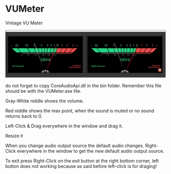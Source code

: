# VUMeter
Vintage VU Meter

![GitHub Logo](vumeter.jpg)

do not forget to copy CoreAudioApi.dll in the bin folder.  Remember this file should be with the VUMeter.exe file.  

Gray-White niddle shows the volume.

Red niddle shows the max point, when the sound is muted or no sound returns back to 0.

Left-Click & Drag everywhere in the window and drag it.

Resize it

When you change audio output source the default audio changes.  Right-Click everywhere in the window to get the new default audio output source.

To exit press Right-Click on the exit button at the right bottom corner, left button does not working because as said before left-click is for draging!



